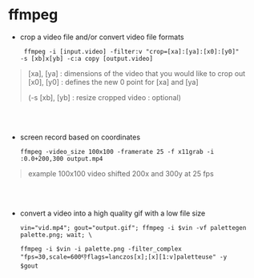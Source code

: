 # ffmpeg

- crop a video file and/or convert video file formats<br>

  <code> ffmpeg -i [input.video] -filter:v "crop=[xa]:[ya]:[x0]:[y0]" -s [xb]x[yb] -c:a copy [output.video] </code> <br>

> [xa], [ya] : dimensions of the video that you would like to crop out
> [x0], [y0] : defines the new 0 point for [xa] and [ya]
>
> (-s [xb], [yb] : resize cropped video : optional)

<br><br>

- screen record based on coordinates 

  <code>ffmpeg -video_size 100x100 -framerate 25 -f x11grab -i :0.0+200,300 output.mp4 </code> <br>
  
 > example 100x100 video shifted 200x and 300y at 25 fps


<br><br>

- convert a video into a high quality gif with a low file size

  <code>vin="vid.mp4"; gout="output.gif"; ffmpeg -i $vin -vf palettegen palette.png; wait; \ </code>
  
  <code>ffmpeg -i $vin -i palette.png -filter_complex "fps=30,scale=600:-1:flags=lanczos[x];[x][1:v]paletteuse" -y $gout</code>
